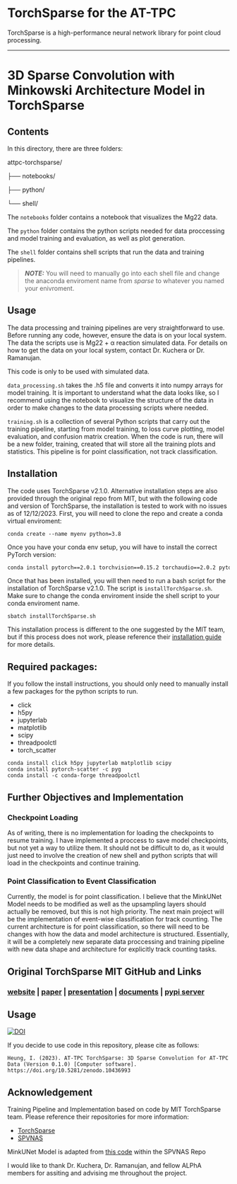 # TorchSparse for the AT-TPC 

TorchSparse is a high-performance neural network library for point cloud processing.

***

# 3D Sparse Convolution with Minkowski Architecture Model in TorchSparse

## Contents

In this directory, there are three folders:

attpc-torchsparse/

├── notebooks/

├── python/

└── shell/


The `notebooks` folder contains a notebook that visualizes the Mg22 data.

The `python` folder contains the python scripts needed for data proccessing and model training and evaluation, as well as plot generation. 

The `shell` folder contains shell scripts that run the data and training pipelines.
> **_NOTE:_**  You will need to manually go into each shell file and change the anaconda enviroment name from *sparse* to whatever you named your enivroment.

## Usage

The data processing and training pipelines are very straightforward to use. Before running any code, however, ensure the data is on your local system. The data the scripts use is Mg22 + α reaction simulated data. For details on how to get the data on your local system, contact Dr. Kuchera or Dr. Ramanujan.

This code is only to be used with simulated data.

`data_processing.sh` takes the .h5 file and converts it into numpy arrays for model training. It is important to understand what the data looks like, so I recommend using the notebook to visualize the structure of the data in order to make changes to the data processing scripts where needed.

`training.sh` is a collection of several Python scripts that carry out the training pipeline, starting from model training, to loss curve plotting, model evaluation, and confusion matrix creation. When the code is run, there will be a new folder, training, created that will store all the training plots and statistics. This pipeline is for point classification, not track classification.

## Installation

The code uses TorchSparse v2.1.0. Alternative installation steps are also provided through the original repo from MIT, but with the following code and version of TorchSparse, the installation is tested to work with no issues as of 12/12/2023. First, you will need to clone the repo and create a conda virtual enviroment:

```
conda create --name myenv python=3.8
```

Once you have your conda env setup, you will have to install the correct PyTorch version:

```bash
conda install pytorch==2.0.1 torchvision==0.15.2 torchaudio==2.0.2 pytorch-cuda=11.7 -c pytorch -c nvidia
```

Once that has been installed, you will then need to run a bash script for the installation of TorchSparse v2.1.0. The script is `installTorchSparse.sh`. Make sure to change the conda enviroment inside the shell script to your conda enviroment name. 

```
sbatch installTorchSparse.sh
```

This installation process is different to the one suggested by the MIT team, but if this process does not work, please reference their [installation guide](https://torchsparse-docs.github.io/getting_started/installation.html) for more details.

## Required packages:
If you follow the install instructions, you should only need to manually install a few packages for the python scripts to run.

- click
- h5py
- jupyterlab
- matplotlib
- scipy
- threadpoolctl
- torch_scatter

```
conda install click h5py jupyterlab matplotlib scipy
conda install pytorch-scatter -c pyg
conda install -c conda-forge threadpoolctl
```

## Further Objectives and Implementation

### Checkpoint Loading
As of writing, there is no implementation for loading the checkpoints to resume training. I have implemented a proccess to save model checkpoints, but not yet a way to utilize them. It should not be difficult to do, as it would just need to involve the creation of new shell and python scripts that will load in the checkpoints and continue training.

### Point Classification to Event Classification
Currently, the model is for point classification. I believe that the MinkUNet Model needs to be modified as well as the upsampling layers should actually be removed, but this is not high priority. The next main project will be the implementation of event-wise classification for track counting. The current architecture is for point classification, so there will need to be changes with how the data and model architecture is structured. Essentially, it will be a completely new separate data proccessing and training pipeline with new data shape and architecture for explicitly track counting tasks.

## Original TorchSparse MIT GitHub and Links

### [website](http://torchsparse.mit.edu/) | [paper](https://arxiv.org/abs/2204.10319) | [presentation](https://www.youtube.com/watch?v=IIh4EwmcLUs) | [documents](http://torchsparse-docs.github.io/) | [pypi server](http://pypi.hanlab.ai/simple/torchsparse)

## Usage
[![DOI](https://zenodo.org/badge/736441968.svg)](https://zenodo.org/doi/10.5281/zenodo.10436993)

If you decide to use code in this repository, please cite as follows:

```
Heung, I. (2023). AT-TPC TorchSparse: 3D Sparse Convolution for AT-TPC Data (Version 0.1.0) [Computer software]. https://doi.org/10.5281/zenodo.10436993
```

## Acknowledgement
Training Pipeline and Implementation based on code by MIT TorchSparse team. Please reference their repositories for more information:
- [TorchSparse](https://github.com/mit-han-lab/torchsparse/tree/master)
- [SPVNAS](https://github.com/mit-han-lab/spvnas/tree/dev/torchsparsepp_backend)

MinkUNet Model is adapted from [this code](https://github.com/mit-han-lab/spvnas/blob/dev/torchsparsepp_backend/core/models/semantic_kitti/minkunet.py) within the SPVNAS Repo

I would like to thank Dr. Kuchera, Dr. Ramanujan, and fellow ALPhA members for assiting and advising me throughout the project.
